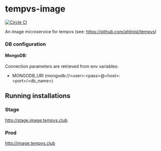 # tempvs-image
[![Circle CI](https://circleci.com/gh/ahlinist/tempvs-image/tree/master.svg?&style=shield)](https://circleci.com/gh/ahlinist/tempvs-image/tree/master)

An image microservice for tempvs (see: https://github.com/ahlinist/tempvs)
 
### DB configuration

#### MongoDB:
Connection parameters are retrieved from env variables:
 * MONGODB_URI (mongodb://\<user\>:\<pass\>@\<host\>:\<port\>/\<db_name\>)

## Running installations
### Stage
http://stage.image.tempvs.club
### Prod
http://image.tempvs.club
